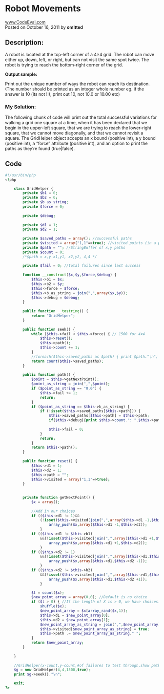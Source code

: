 # Robot Movements <br />
www.CodeEval.com <br />
Posted on October 16, 2011 by **omitted**

## Description: 

A robot is located at the top-left corner of a 4×4 grid. The robot can move either up, down, left, or right, but can not visit the same spot twice. The robot is trying to reach the bottom-right corner of the grid.

**Output sample:**

Print out the unique number of ways the robot can reach its destination. (The number should be printed as an integer whole number eg. if the answer is 10 (its not !!), print out 10, not 10.0 or 10.00 etc)

### My Solution:

The following chunk of code will print out the total successful variations for walking a grid one square at a time, when it has been declared that we begin in the upper-left square, that we are trying to reach the lower-right square, that we cannot move diagonally, and that we cannot revisit a square. The GridHelper object accepts an x bound (positive int), a y bound (positive int), a “force” attribute (positive int), and an option to print the paths as they’re found (true|false).

## Code

```php
#!/usr/bin/php
<?php

    class GridHelper {
        private $b1 = 0;
        private $b2 = 0;
        private $b_as_string;
        private $force = 0;
        
        private $debug;
    
        private $d1 = 1;
        private $d2 = 1;
        
        private $saved_paths = array(); //successful paths
        private $visited = array("1,1"=>true); //visited points (in a path)
        private $path = ""; //StringBuffer of x,y paths 
        private $count = 0;
        /*$path = x,y x1,y1, x2,y2, 4,4 */
        
        private $fail = 0; //total failures since last success
        
        function __construct($x,$y,$force,$debug) {
            $this->b1 = $x;
            $this->b2 = $y;
            $this->force = $force;
            $this->b_as_string = join(",",array($x,$y));
            $this->debug = $debug;
        }
        
        public function __tostring() {
            return "GridHelper";
        }
    
        public function seek() {
            while ($this->fail < $this->force) { // 1500 for 4x4
                $this->reset();
                $this->path();
                $this->count += 1;
            }
            //foreach($this->saved_paths as $path) { print $path."\n"; }
            return count($this->saved_paths);
        }
        
        public function path() {
            $point = $this->getNextPoint();
            $point_as_string = join(",",$point);
            if ($point_as_string == "0,0") { 
                $this->fail += 1; 
                return; 
            }
            if ($point_as_string == $this->b_as_string) { 
                if (!isset($this->saved_paths[$this->path])) {
                    $this->saved_paths[$this->path] = $this->path;
                    if($this->debug){print $this->count.": ".$this->path."\n";}
                    
                    $this->fail = 0;
                }
                return; 
            }
            return $this->path();
        }
        
        public function reset() {
            $this->d1 = 1;
            $this->d2 = 1;
            $this->path = "";
            $this->visited = array("1,1"=>true);
        }
        
        
        private function getNextPoint() {
            $x = array();
            
            //Add in our choices
            if (($this->d1 != 1)&&
                (!isset($this->visited[join(",",array($this->d1 -1,$this->d2))]))) { 
                    array_push($x,array($this->d1 -1,$this->d2)); 
                }
            if (($this->d1 != $this->b1)
                &&(!isset($this->visited[join(",",array($this->d1 +1,$this->d2))]))) { 
                    array_push($x,array($this->d1 +1,$this->d2)); 
                }
            if (($this->d2 != 1)
                &&(!isset($this->visited[join(",",array($this->d1,$this->d2 -1))]))) { 
                    array_push($x,array($this->d1,$this->d2 -1)); 
                }
            if (($this->d2 != $this->b2)
                &&(!isset($this->visited[join(",",array($this->d1,$this->d2 +1))]))) { 
                    array_push($x,array($this->d1,$this->d2 +1)); 
                }

            $l = count($x);
            $new_point_array = array(0,0); //Default is no choice
            if ($l > 0) { //If the length of X is > 0, we have choices.             
                shuffle($x);
                $new_point_array = $x[array_rand($x,1)];
                $this->d1 = $new_point_array[0];
                $this->d2 = $new_point_array[1];
                $new_point_array_as_string = join(",",$new_point_array);
                $this->visited[$new_point_array_as_string] = true;
                $this->path .= $new_point_array_as_string." ";
            } 
            return $new_point_array;
        }
    
    }
    
    //GridHelper(x-count,y-count,#of failures to test through,show paths)
    $g = new GridHelper(4,4,1500,true);
    print $g->seek()."\n";

    exit;
?>
```